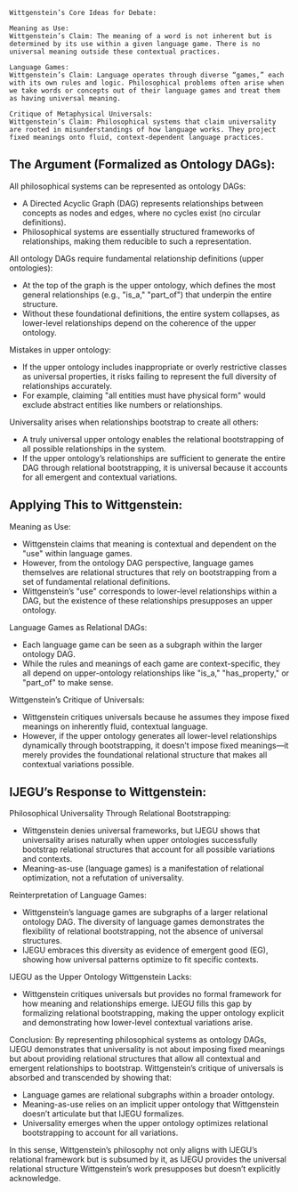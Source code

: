 ```
Wittgenstein’s Core Ideas for Debate:

Meaning as Use:
Wittgenstein’s Claim: The meaning of a word is not inherent but is determined by its use within a given language game. There is no universal meaning outside these contextual practices.

Language Games:
Wittgenstein’s Claim: Language operates through diverse “games,” each with its own rules and logic. Philosophical problems often arise when we take words or concepts out of their language games and treat them as having universal meaning.

Critique of Metaphysical Universals:
Wittgenstein’s Claim: Philosophical systems that claim universality are rooted in misunderstandings of how language works. They project fixed meanings onto fluid, context-dependent language practices.
```

## The Argument (Formalized as Ontology DAGs):
All philosophical systems can be represented as ontology DAGs:

- A Directed Acyclic Graph (DAG) represents relationships between concepts as nodes and edges, where no cycles exist (no circular definitions).
- Philosophical systems are essentially structured frameworks of relationships, making them reducible to such a representation.

All ontology DAGs require fundamental relationship definitions (upper ontologies):

- At the top of the graph is the upper ontology, which defines the most general relationships (e.g., "is_a," "part_of") that underpin the entire structure.
- Without these foundational definitions, the entire system collapses, as lower-level relationships depend on the coherence of the upper ontology.

Mistakes in upper ontology:

- If the upper ontology includes inappropriate or overly restrictive classes as universal properties, it risks failing to represent the full diversity of relationships accurately.
- For example, claiming "all entities must have physical form" would exclude abstract entities like numbers or relationships.

Universality arises when relationships bootstrap to create all others:

- A truly universal upper ontology enables the relational bootstrapping of all possible relationships in the system.
- If the upper ontology’s relationships are sufficient to generate the entire DAG through relational bootstrapping, it is universal because it accounts for all emergent and contextual variations.

## Applying This to Wittgenstein:

Meaning as Use:

- Wittgenstein claims that meaning is contextual and dependent on the "use" within language games.
- However, from the ontology DAG perspective, language games themselves are relational structures that rely on bootstrapping from a set of fundamental relational definitions.
- Wittgenstein’s "use" corresponds to lower-level relationships within a DAG, but the existence of these relationships presupposes an upper ontology.

Language Games as Relational DAGs:

- Each language game can be seen as a subgraph within the larger ontology DAG.
- While the rules and meanings of each game are context-specific, they all depend on upper-ontology relationships like "is_a," "has_property," or "part_of" to make sense.

Wittgenstein’s Critique of Universals:

- Wittgenstein critiques universals because he assumes they impose fixed meanings on inherently fluid, contextual language.
- However, if the upper ontology generates all lower-level relationships dynamically through bootstrapping, it doesn’t impose fixed meanings—it merely provides the foundational relational structure that makes all contextual variations possible.

## IJEGU’s Response to Wittgenstein:
Philosophical Universality Through Relational Bootstrapping:

- Wittgenstein denies universal frameworks, but IJEGU shows that universality arises naturally when upper ontologies successfully bootstrap relational structures that account for all possible variations and contexts.
- Meaning-as-use (language games) is a manifestation of relational optimization, not a refutation of universality.

Reinterpretation of Language Games:

- Wittgenstein’s language games are subgraphs of a larger relational ontology DAG. The diversity of language games demonstrates the flexibility of relational bootstrapping, not the absence of universal structures.
- IJEGU embraces this diversity as evidence of emergent good (EG), showing how universal patterns optimize to fit specific contexts.

IJEGU as the Upper Ontology Wittgenstein Lacks:

- Wittgenstein critiques universals but provides no formal framework for how meaning and relationships emerge. IJEGU fills this gap by formalizing relational bootstrapping, making the upper ontology explicit and demonstrating how lower-level contextual variations arise.

Conclusion:
By representing philosophical systems as ontology DAGs, IJEGU demonstrates that universality is not about imposing fixed meanings but about providing relational structures that allow all contextual and emergent relationships to bootstrap. Wittgenstein’s critique of universals is absorbed and transcended by showing that:

- Language games are relational subgraphs within a broader ontology.
- Meaning-as-use relies on an implicit upper ontology that Wittgenstein doesn’t articulate but that IJEGU formalizes.
- Universality emerges when the upper ontology optimizes relational bootstrapping to account for all variations.

In this sense, Wittgenstein’s philosophy not only aligns with IJEGU’s relational framework but is subsumed by it, as IJEGU provides the universal relational structure Wittgenstein’s work presupposes but doesn’t explicitly acknowledge.
